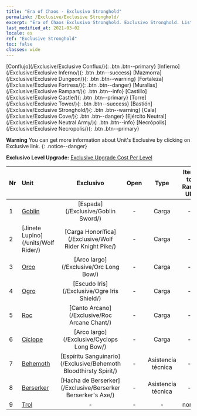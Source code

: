 ```yaml
---
title: "Era of Chaos - Exclusivo Stronghold"
permalink: /Exclusive/Exclusive Stronghold/
excerpt: "Era of Chaos Exclusivo Stronghold. Exclusivo Stronghold. List of Exclusivo Stronghold in Era of Chaos"
last_modified_at: 2021-03-02
locale: es
ref: "Exclusive Stronghold"
toc: false
classes: wide
---
```

 [Conflujo](/Exclusive/Exclusive Conflux/){: .btn .btn--primary} [Infierno](/Exclusive/Exclusive Inferno/){: .btn .btn--success} [Mazmorra](/Exclusive/Exclusive Dungeon/){: .btn .btn--warning} [Fortaleza](/Exclusive/Exclusive Fortress/){: .btn .btn--danger} [Murallas](/Exclusive/Exclusive Rampart/){: .btn .btn--info} [Castillo](/Exclusive/Exclusive Castle/){: .btn .btn--primary} [Torre](/Exclusive/Exclusive Tower/){: .btn .btn--success} [Bastión](/Exclusive/Exclusive Stronghold/){: .btn .btn--warning} [Cala](/Exclusive/Exclusive Cove/){: .btn .btn--danger} [Ejército Neutral](/Exclusive/Exclusive Neutral Army/){: .btn .btn--info} [Necrópolis](/Exclusive/Exclusive Necropolis/){: .btn .btn--primary} 

**Warning** You can get more information about Unit's Exclusive by clicking on Exclusive link. 
{: .notice--danger}

 **Exclusivo Level Upgrade:** [Exclusive Upgrade Cost Per Level](/Exclusive/ExclusiveUpgradeCostPerLevel/)

  | Nr |         Unit        | Exclusivo | Open  |    Type   |  Item to Rank UP      |  Skin   |
  |:---|:--------------------|:-------------:|:-----:|:---------:|:---------------------:|:-------:|
  | 1  | [Goblin](/units/Goblin/) | [Espada](/Exclusive/Goblin Sword/) | - | Carga | - | - |
  | 2  | [Jinete Lupino](/units/Wolf Rider/) | [Carga Honorífica](/Exclusive/Wolf Rider Knight Pike/) | - | Carga | - | - |
  | 3  | [Orco](/units/Orc/) | [Arco largo](/Exclusive/Orc Long Bow/) | - | Carga | - | - |
  | 4  | [Ogro](/units/Ogre/) | [Escudo Iris](/Exclusive/Ogre Iris Shield/) | - | Carga | - | - |
  | 5  | [Roc](/units/Roc/) | [Canto Arcano](/Exclusive/Roc Arcane Chant/) | - | Carga | - | - |
  | 6  | [Cíclope](/units/Cyclops/) | [Arco largo](/Exclusive/Cyclops Long Bow/) | - | Carga | - | - |
  | 7  | [Behemoth](/units/Behemoth/) | [Espíritu Sanguinario](/Exclusive/Behemoth Bloodthirsty Spirit/) | - | Asistencia técnica | - | - |
  | 8  | [Berserker](/units/Berserker/) | [Hacha de Berserker](/Exclusive/Berserker Berserker's Axe/) | - | Asistencia técnica | - | - |
  | 9  | [Trol](/units/Troll/) | - | - | - | none | none |
